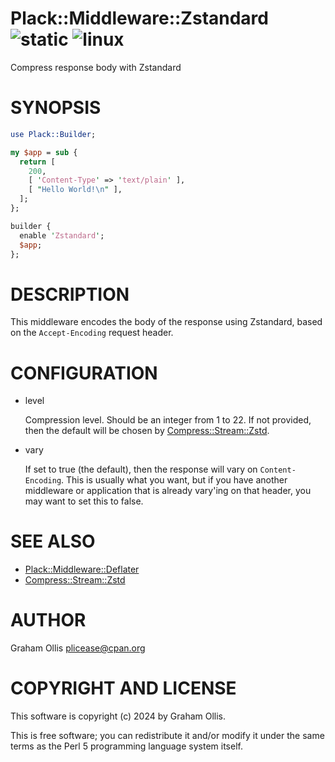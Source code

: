 # Plack::Middleware::Zstandard ![static](https://github.com/uperl/Plack-Middleware-Zstandard/workflows/static/badge.svg) ![linux](https://github.com/uperl/Plack-Middleware-Zstandard/workflows/linux/badge.svg)

Compress response body with Zstandard

# SYNOPSIS

```perl
use Plack::Builder;

my $app = sub {
  return [
    200,
    [ 'Content-Type' => 'text/plain' ],
    [ "Hello World!\n" ],
  ];
};

builder {
  enable 'Zstandard';
  $app;
};
```

# DESCRIPTION

This middleware encodes the body of the response using Zstandard, based on the `Accept-Encoding`
request header.

# CONFIGURATION

- level

    Compression level.  Should be an integer from 1 to 22.  If not provided, then the default will
    be chosen by [Compress::Stream::Zstd](https://metacpan.org/pod/Compress::Stream::Zstd).

- vary

    If set to true (the default), then the response will vary on `Content-Encoding`.  This is usually
    what you want, but if you have another middleware or application that is already vary'ing on that
    header, you may want to set this to false.

# SEE ALSO

- [Plack::Middleware::Deflater](https://metacpan.org/pod/Plack::Middleware::Deflater)
- [Compress::Stream::Zstd](https://metacpan.org/pod/Compress::Stream::Zstd)

# AUTHOR

Graham Ollis <plicease@cpan.org>

# COPYRIGHT AND LICENSE

This software is copyright (c) 2024 by Graham Ollis.

This is free software; you can redistribute it and/or modify it under
the same terms as the Perl 5 programming language system itself.
